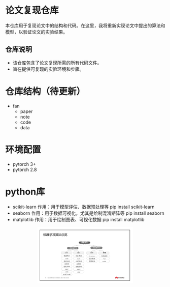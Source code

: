 # 论文复现仓库

本仓库用于复现论文中的结构和代码。在这里，我将重新实现论文中提出的算法和模型，以验证论文的实验结果。

## 仓库说明
- 该仓库包含了论文复现所需的所有代码文件。
- 旨在提供可复现的实验环境和步骤。

# 仓库结构（待更新）
- fan
    - paper 
    - note
    - code
    - data

# 环境配置
- pytorch 3+
- pytorch 2.8

# python库
- scikit-learn 作用：用于模型评估、数据预处理等
pip install scikit-learn
- seaborn 作用：用于数据可视化，尤其是绘制混淆矩阵等
pip install seaborn
- matplotlib 作用：用于绘制图表、可视化数据
pip install matplotlib

<div align = "center">
  <img src="basic_ml_algorithm.png" width="60%">
</div>